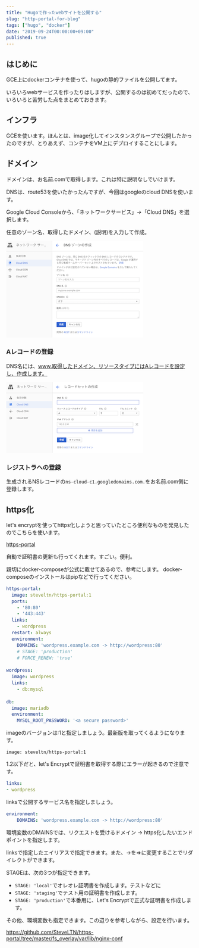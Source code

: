 ```yaml
---
title: "Hugoで作ったwebサイトを公開する"
slug: "http-portal-for-blog"
tags: ["hugo", "docker"]
date: "2019-09-24T00:00:00+09:00"
published: true
---
```


## はじめに
GCE上にdockerコンテナを使って、hugoの静的ファイルを公開してます。

いろいろwebサービスを作ったりはしますが、公開するのは初めてだったので、いろいろと苦労した点をまとめておきます。

## インフラ
GCEを使います。ほんとは、image化してインスタンスグループで公開したかったのですが、とりあえず、コンテナをVM上にデプロイすることにします。

## ドメイン
ドメインは、お名前.comで取得します。これは特に説明なしでいけます。

DNSは、route53を使いたかったんですが、今回はgoogleのcloud DNSを使います。

Google Cloud Consoleから、「ネットワークサービス」→「Cloud DNS」を選択します。

任意のゾーン名、取得したドメイン、(説明)を入力して作成。

![cloud-dns-register](../../../images/cloud-dns-register.png)

### Aレコードの登録
DNS名には、www.取得したドメイン、リソースタイプにはAレコードを設定し、作成します。

![cloud-dns-Arecord-register](../../../images/cloud-dns-Arecord-register.png)

### レジストラへの登録
生成されるNSレコードの`ns-cloud-c1.googledomains.com.`をお名前.com側に登録します。

## https化
let's encryptを使ってhttps化しようと思っていたところ便利なものを発見したのでこちらを使います。

[https-portal](https://github.com/SteveLTN/https-portal)

自動で証明書の更新も行ってくれます。すごい。便利。

親切にdocker-composeが公式に載せてあるので、参考にします。
docker-composeのインストールはpipなどで行ってください。

```yaml
https-portal:
  image: steveltn/https-portal:1
  ports:
    - '80:80'
    - '443:443'
  links:
    - wordpress
  restart: always
  environment:
    DOMAINS: 'wordpress.example.com -> http://wordpress:80'
    # STAGE: 'production'
    # FORCE_RENEW: 'true'

wordpress:
  image: wordpress
  links:
    - db:mysql

db:
  image: mariadb
  environment:
    MYSQL_ROOT_PASSWORD: '<a secure password>'
```

imageのバージョンは:1と指定しましょう。最新版を取ってくるようになります。

```
image: steveltn/https-portal:1
```

1.2以下だと、let's Encryptで証明書を取得する際にエラーが起きるので注意です。

```yaml
links:
- wordpress
```
linksで公開するサービス名を指定しましょう。


```yaml
environment:
	DOMAINS: 'wordpress.example.com -> http://wordpress:80'
```
環境変数のDMAINSでは、リクエストを受けるドメイン -> https化したいエンドポイントを指定します。

linksで指定したエイリアスで指定できます。また、->を=>に変更することでリダイレクトができます。


STAGEは、次の3つが指定できます。

- `STAGE: 'local'`でオレオレ証明書を作成します。テストなどに
- `STAGE: 'staging'`でテスト用の証明書を作成します。
- `STAGE: 'production'`で本番用に、Let's Encryptで正式な証明書を作成します。


その他、環境変数も指定できます。この辺りを参考しながら、設定を行います。

https://github.com/SteveLTN/https-portal/tree/master/fs_overlay/var/lib/nginx-conf

